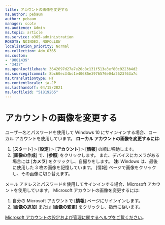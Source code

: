 ```yaml
---
title: アカウントの画像を変更する
ms.author: pebaum
author: pebaum
manager: scotv
ms.audience: Admin
ms.topic: article
ms.service: o365-administration
ROBOTS: NOINDEX, NOFOLLOW
localization_priority: Normal
ms.collection: Adm_O365
ms.custom:
- "9001439"
- "3437"
ms.openlocfilehash: 3642697d27a7e20c8c131f513a3ef80c9223b4d2
ms.sourcegitcommit: 8bc60ec34bc1e40685e3976576e04a2623f63a7c
ms.translationtype: HT
ms.contentlocale: ja-JP
ms.lasthandoff: 04/15/2021
ms.locfileid: "51819265"
---
```

# <a name="change-account-picture"></a>アカウントの画像を変更する

ユーザー名とパスワードを使用して Windows 10 にサインインする場合、ローカル アカウントを使用しています。 **ローカル アカウントの画像を変更するには**:

1. [**スタート**] >  [**設定**] >  [**アカウント**] >  [**情報**] の順に移動します。
2. [**画像の作成**] で、[**参照**] をクリックします。 また、デバイスにカメラがある場合には [**カメラ**] をクリックし、自撮りをします。 
    **注**: Windows は、最後に使用した 3 枚の画像を記憶しています。 [情報] ページで画像をクリックし、その画像に切り替えます。

メール アドレスとパスワードを使用してサインインする場合、Microsoft アカウントを使用しています。 Microsoft アカウントの画像を変更するには:

1. 自分の Microsoft アカウントで [**情報**] ページにサインインします。
2. [**画像の追加**] または [**画像の変更**] をクリックし、指示に従います。

[Microsoft アカウントの設定および管理に関するヘルプをご覧ください](https://support.microsoft.com/products/microsoft-account?category=manage-account)。
